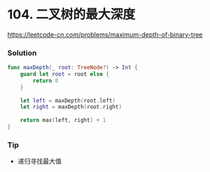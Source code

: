 # 104. 二叉树的最大深度

<https://leetcode-cn.com/problems/maximum-depth-of-binary-tree>

### Solution

```swift
func maxDepth(_ root: TreeNode?) -> Int {
    guard let root = root else {
        return 0
    }
    
    let left = maxDepth(root.left)
    let right = maxDepth(root.right)
    
    return max(left, right) + 1
}
```

### Tip

- 递归寻找最大值